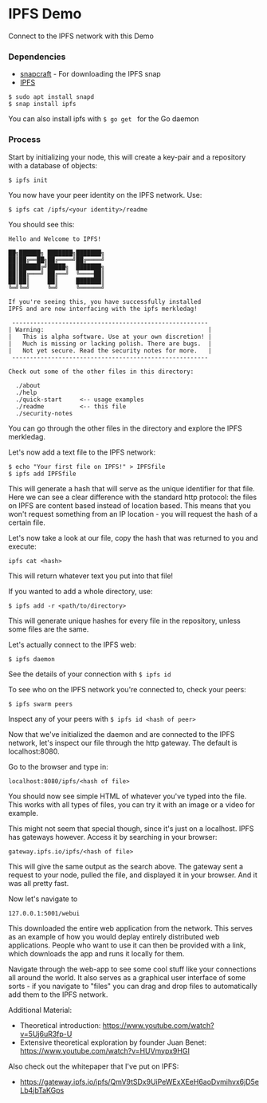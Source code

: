 # IPFS Demo

Connect to the IPFS network with this Demo

### Dependencies

- [snapcraft](https://snapcraft.io/)
 \- For downloading the IPFS snap
- [IPFS](https://ipfs.io/)

```
$ sudo apt install snapd
$ snap install ipfs
```

You can also install ipfs with `$ go get ` for the Go daemon

### Process

Start by initializing your node, this will create a key-pair and a repository with a database of objects:
```
$ ipfs init
```

You now have your peer identity on the IPFS network. Use:

```
$ ipfs cat /ipfs/<your identity>/readme
```
You should see this:
```
Hello and Welcome to IPFS!

██╗██████╗ ███████╗███████╗
██║██╔══██╗██╔════╝██╔════╝
██║██████╔╝█████╗  ███████╗
██║██╔═══╝ ██╔══╝  ╚════██║
██║██║     ██║     ███████║
╚═╝╚═╝     ╚═╝     ╚══════╝

If you're seeing this, you have successfully installed
IPFS and are now interfacing with the ipfs merkledag!

 -------------------------------------------------------
| Warning:                                              |
|   This is alpha software. Use at your own discretion! |
|   Much is missing or lacking polish. There are bugs.  |
|   Not yet secure. Read the security notes for more.   |
 -------------------------------------------------------

Check out some of the other files in this directory:

  ./about
  ./help
  ./quick-start     <-- usage examples
  ./readme          <-- this file
  ./security-notes
```
You can go through the other files in the directory and explore the IPFS merkledag.

Let's now add a text file to the IPFS network:
```
$ echo "Your first file on IPFS!" > IPFSfile
$ ipfs add IPFSfile
```
This will generate a hash that will serve as the unique identifier for that file. Here we can see a clear difference with the standard http protocol: the files on IPFS are content based instead of location based. This means that you won't request something from an IP location - you will request the hash of a certain file.

Let's now take a look at our file, copy the hash that was returned to you and execute:
```
ipfs cat <hash>
```
This will return whatever text you put into that file!

If you wanted to add a whole directory, use:
```
$ ipfs add -r <path/to/directory>
```
This will generate unique hashes for every file in the repository, unless some files are the same.

Let's actually connect to the IPFS web:
```
$ ipfs daemon
```
See the details of your connection with `$ ipfs id`

To see who on the IPFS network you're connected to, check your peers:
```
$ ipfs swarm peers
```
Inspect any of your peers with `$ ipfs id <hash of peer>`

Now that we've initialized the daemon and are connected to the IPFS network, let's inspect our file through the http gateway. The default is localhost:8080.

Go to the browser and type in:
```
localhost:8080/ipfs/<hash of file>
```
You should now see simple HTML of whatever you've typed into the file. This works with all types of files, you can try it with an image or a video for example.

This might not seem that special though, since it's just on a localhost. IPFS has gateways however. Access it by searching in your browser:
```
gateway.ipfs.io/ipfs/<hash of file>
```
This will give the same output as the search above. The gateway sent a request to your node, pulled the file, and displayed it in your browser. And it was all pretty fast.

Now let's navigate to
```
127.0.0.1:5001/webui
```
This downloaded the entire web application from the network. This serves as an example of how you would deplay entirely distributed web applications. People who want to use it can then be provided with a link, which downloads the app and runs it locally for them.

Navigate through the web-app to see some cool stuff like your connections all around the world. It also serves as a graphical user interface of some sorts - if you navigate to "files" you can drag and drop files to automatically add them to the IPFS network.

Additional Material:
- Theoretical introduction: https://www.youtube.com/watch?v=5Uj6uR3fp-U
- Extensive theoretical exploration by founder Juan Benet: https://www.youtube.com/watch?v=HUVmypx9HGI

Also check out the whitepaper that I've put on IPFS:
- https://gateway.ipfs.io/ipfs/QmV9tSDx9UiPeWExXEeH6aoDvmihvx6jD5eLb4jbTaKGps
